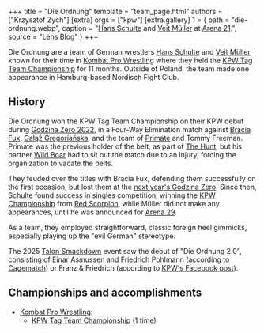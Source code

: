 +++
title = "Die Ordnung"
template = "team_page.html"
authors = ["Krzysztof Zych"]
[extra]
orgs = ["kpw"]
[extra.gallery]
1 = { path = "die-ordnung.webp", caption = "[Hans Schulte](@/w/hans-schulte.md) and [Veit Müller](@/w/veit-mueller.md) at [Arena 21](@/e/kpw/2023-02-24-kpw-arena-21.md).", source = "Lens Blog" }
+++

Die Ordnung are a team of German wrestlers [Hans Schulte](@/w/hans-schulte.md) and [Veit Müller](@/w/veit-mueller.md), known for their time in [Kombat Pro Wrestling](@/o/kpw.md) where they held the [KPW Tag Team Championship](@/c/kpw-tag-team-championship.md) for 11 months. Outside of Poland, the team made one appearance in Hamburg-based Nordisch Fight Club.

## History

Die Ordnung won the KPW Tag Team Championship on their KPW debut during [Godzina Zero 2022](@/e/kpw/2022-09-17-kpw-godzina-zero-2022.md), in a Four-Way Elimination match against [Bracia Fux](@/tt/bracia-fux.md), [Gałąź Gregoriańska](@/tt/galaz-gregorianska.md), and the team of [Primate](@/w/primate.md) and Tommy Freeman. Primate was the previous holder of the belt, as part of [The Hunt](@/tt/the-hunt.md), but his partner [Wild Boar](@/w/wild-boar.md) had to sit out the match due to an injury, forcing the organization to vacate the belts.

They feuded over the titles with Bracia Fux, defending them successfully on the first occasion, but lost them at the [next year's Godzina Zero](@/e/kpw/2023-08-18-kpw-godzina-zero-2023.md). Since then, Schulte found success in singles competition, winning the [KPW Championship](@/c/kpw-championship.md) from [Red Scorpion](@/w/red-scorpion.md), while Müller did not make any appearances, until he was announced for [Arena 29](@/e/kpw/2025-06-20-kpw-arena-29.md).

As a team, they employed straightforward, classic foreign heel gimmicks, especially playing up the "evil German" stereotype.

The 2025 [Talon Smackdown](@/e/kpw/2025-09-13-kpw-talon-smackdown.md) event saw the debut of "Die Ordnung 2.0", consisting of Einar Asmussen and Friedrich Pohlmann (according to [Cagematch][cm-trzebien-wyniki]) or Franz & Friedrich (according to [KPW's Facebook post][kpw-trzebien-wyniki]).

## Championships and accomplishments

* [Kombat Pro Wrestling](@/o/kpw.md):
  - [KPW Tag Team Championship](@/c/kpw-tag-team-championship.md) (1 time)

[cm-trzebien-wyniki]: https://www.cagematch.net/?id=1&nr=434839
[kpw-trzebien-wyniki]: https://www.facebook.com/kpwrestling/posts/pfbid07wCQeqXmMLpXYmRBarHohJA9dKzLUcKpuGa6nHcGEUjdmZXRYU95yiTDcuiAdMn4l
